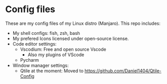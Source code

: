 # Config files

These are my config files of my Linux distro (Manjaro).
This repo includes:

* My shell configs: fish, zsh, bash
* My prefered Icons licensed under open-source license.
* Code editor settings:
  * Vscodium: Free and open source Vscode
    * Also my plugins of VScode
  * Pycharm
* Window manager settings: 
  * Qtile at the moment:
    Moved to https://github.com/Daniel1404/Qtile-Config
